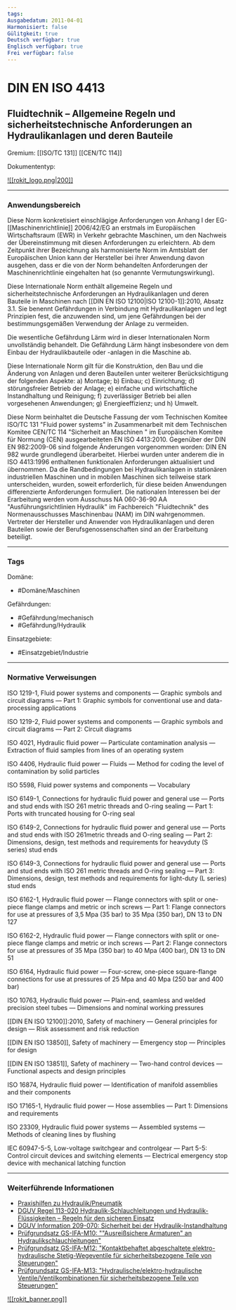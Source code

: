 ```yaml
---
tags: 
Ausgabedatum: 2011-04-01
Harmonisiert: false
Gülitgkeit: true
Deutsch verfügbar: true
Englisch verfügbar: true
Frei verfügbar: false
---
```


# DIN EN ISO 4413
## Fluidtechnik – Allgemeine Regeln und sicherheitstechnische Anforderungen an Hydraulikanlagen und deren Bauteile

Gremium: [[ISO/TC 131]] [[CEN/TC 114]]

Dokumententyp: 

[![[rokit_logo.png|200]]](https://public-robots.de/)

***
### Anwendungsbereich

Diese Norm konkretisiert einschlägige Anforderungen von Anhang I der EG-[[Maschinenrichtlinie]] 2006/42/EG an erstmals im Europäischen Wirtschaftsraum (EWR) in Verkehr gebrachte Maschinen, um den Nachweis der Übereinstimmung mit diesen Anforderungen zu erleichtern. Ab dem Zeitpunkt ihrer Bezeichnung als harmonisierte Norm im Amtsblatt der Europäischen Union kann der Hersteller bei ihrer Anwendung davon ausgehen, dass er die von der Norm behandelten Anforderungen der Maschinenrichtlinie eingehalten hat (so genannte Vermutungswirkung). 

Diese Internationale Norm enthält allgemeine Regeln und sicherheitstechnische Anforderungen an Hydraulikanlagen und deren Bauteile in Maschinen nach [[DIN EN ISO 12100|ISO 12100-1]]:2010, Absatz 3.1. Sie benennt Gefährdungen in Verbindung mit Hydraulikanlagen und legt Prinzipien fest, die anzuwenden sind, um jene Gefährdungen bei der bestimmungsgemäßen Verwendung der Anlage zu vermeiden. 

Die wesentliche Gefährdung Lärm wird in dieser Internationalen Norm unvollständig behandelt. Die Gefährdung Lärm hängt insbesondere von dem Einbau der Hydraulikbauteile oder -anlagen in die Maschine ab. 

Diese Internationale Norm gilt für die Konstruktion, den Bau und die Änderung von Anlagen und deren Bauteilen unter weiterer Berücksichtigung der folgenden Aspekte: 
a) Montage; 
b) Einbau; 
c) Einrichtung; 
d) störungsfreier Betrieb der Anlage; 
e) einfache und wirtschaftliche Instandhaltung und Reinigung; 
f) zuverlässiger Betrieb bei allen vorgesehenen Anwendungen; 
g) Energieeffizienz; und 
h) Umwelt.

Diese Norm beinhaltet die Deutsche Fassung der vom Technischen Komitee ISO/TC 131 "Fluid power systems" in Zusammenarbeit mit dem Technischen Komitee CEN/TC 114 "Sicherheit an Maschinen " im Europäischen Komitee für Normung (CEN) ausgearbeiteten  EN ISO 4413:2010. Gegenüber der DIN EN 982:2009-06 sind folgende Änderungen vorgenommen worden: DIN EN 982 wurde grundlegend überarbeitet. Hierbei wurden unter anderem die in ISO 4413:1996 enthaltenen funktionalen Anforderungen aktualisiert und übernommen. Da die Randbedingungen bei Hydraulikanlagen in stationären industriellen Maschinen und in mobilen Maschinen sich teilweise stark unterscheiden, wurden, soweit erforderlich, für diese beiden Anwendungen differenzierte Anforderungen formuliert. Die nationalen Interessen bei der Erarbeitung werden vom Ausschuss NA 060-36-90 AA "Ausführungsrichtlinien Hydraulik" im Fachbereich "Fluidtechnik" des Normenausschusses Maschinenbau (NAM) im DIN wahrgenommen. Vertreter der Hersteller und Anwender von Hydraulikanlagen und deren Bauteilen sowie der Berufsgenossenschaften sind an der Erarbeitung beteiligt.
***
### Tags

Domäne:
- #Domäne/Maschinen 

Gefährdungen:
- #Gefährdung/mechanisch 
- #Gefährdung/Hydraulik

Einsatzgebiete:
- #Einsatzgebiet/Industrie 

***
### Normative Verweisungen

ISO 1219-1, Fluid power systems and components — Graphic symbols and circuit diagrams — Part 1: Graphic symbols for conventional use and data-processing applications

ISO 1219-2, Fluid power systems and components — Graphic symbols and circuit diagrams — Part 2: Circuit diagrams

ISO 4021, Hydraulic fluid power — Particulate contamination analysis — Extraction of fluid samples from lines of an operating system

ISO 4406, Hydraulic fluid power — Fluids — Method for coding the level of contamination by solid particles

ISO 5598, Fluid power systems and components — Vocabulary

ISO 6149-1, Connections for hydraulic fluid power and general use — Ports and stud ends with ISO 261 metric threads and O-ring sealing — Part 1: Ports with truncated housing for O-ring seal

ISO 6149-2, Connections for hydraulic fluid power and general use — Ports and stud ends with ISO 261metric threads and O-ring sealing — Part 2: Dimensions, design, test methods and requirements for heavyduty (S series) stud ends

ISO 6149-3, Connections for hydraulic fluid power and general use — Ports and stud ends with ISO 261 metric threads and O-ring sealing — Part 3: Dimensions, design, test methods and requirements for light-duty (L series) stud ends

ISO 6162-1, Hydraulic fluid power — Flange connectors with split or one-piece flange clamps and metric or inch screws — Part 1: Flange connectors for use at pressures of 3,5 Mpa (35 bar) to 35 Mpa (350 bar), DN 13 to DN 127

ISO 6162-2, Hydraulic fluid power — Flange connectors with split or one-piece flange clamps and metric or inch screws — Part 2: Flange connectors for use at pressures of 35 Mpa (350 bar) to 40 Mpa (400 bar), DN 13 to DN 51

ISO 6164, Hydraulic fluid power — Four-screw, one-piece square-flange connections for use at pressures of 25 Mpa and 40 Mpa (250 bar and 400 bar)

ISO 10763, Hydraulic fluid power — Plain-end, seamless and welded precision steel tubes — Dimensions and nominal working pressures

[[DIN EN ISO 12100]]:2010, Safety of machinery — General principles for design — Risk assessment and risk reduction

[[DIN EN ISO 13850]], Safety of machinery — Emergency stop — Principles for design

[[DIN EN ISO 13851]], Safety of machinery — Two-hand control devices — Functional aspects and design principles

ISO 16874, Hydraulic fluid power — Identification of manifold assemblies and their components

ISO 17165-1, Hydraulic fluid power — Hose assemblies — Part 1: Dimensions and requirements

ISO 23309, Hydraulic fluid power systems — Assembled systems — Methods of cleaning lines by flushing

IEC 60947-5-5, Low-voltage switchgear and controlgear — Part 5-5: Control circuit devices and switching elements — Electrical emergency stop device with mechanical latching function

***
### Weiterführende Informationen

- [Praxishilfen zu Hydraulik/Pneumatik](https://www.dguv.de/ifa/praxishilfen/praxishilfen-maschinenschutz/hilfen-zu-hydraulik-pneumatik/index.jsp)
- [DGUV Regel 113-020 Hydraulik-Schlauchleitungen und Hydraulik-Flüssigkeiten – Regeln für den sicheren Einsatz](https://publikationen.dguv.de/regelwerk/dguv-regeln/3431/hydraulik-schlauchleitungen-und-hydraulik-fluessigkeiten-regeln-fuer-den-sicheren-einsatz)
- [DGUV Information 209-070: Sicherheit bei der Hydraulik-Instandhaltung](https://publikationen.dguv.de/regelwerk/dguv-informationen/254/sicherheit-bei-der-hydraulik-instandhaltung)
- [Prüfgrundsatz GS-IFA-M10: ""Ausreißsichere Armaturen" an Hydraulikschlauchleitungen"](https://www.dguv.de/dguv-test/prod-pruef-zert/pruefgrundsaetze-erfahrung/pruefgrundsaetze/ifa/index.jsp)
- [Prüfgrundsatz GS-IFA-M12: "Kontaktbehaftet abgeschaltete elektro-hydraulische Stetig-Wegeventile für sicherheitsbezogene Teile von Steuerungen"](https://www.dguv.de/dguv-test/prod-pruef-zert/pruefgrundsaetze-erfahrung/pruefgrundsaetze/ifa/index.jsp)
- [Prüfgrundsatz GS-IFA-M13: "Hydraulische/elektro-hydraulische Ventile/Ventilkombinationen für sicherheitsbezogene Teile von Steuerungen"](https://www.dguv.de/dguv-test/prod-pruef-zert/pruefgrundsaetze-erfahrung/pruefgrundsaetze/ifa/index.jsp)

[![[rokit_banner.png]]](https://public-robots.de/)
